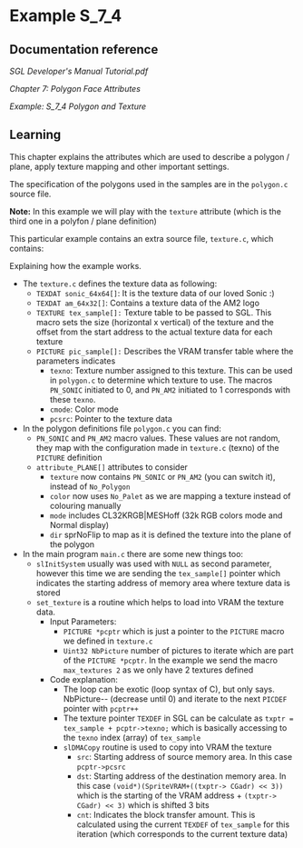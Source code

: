 # Example S_7_4
 
## Documentation reference

_SGL Developer's Manual Tutorial.pdf_

_Chapter 7: Polygon Face Attributes_

_Example: S_7_4 Polygon and Texture_

## Learning  

This chapter explains the attributes which are used to describe a polygon / plane, apply texture mapping and other important settings.

The specification of the polygons used in the samples are in the `polygon.c` source file.

**Note:** In this example we will play with the `texture` attribute (which is the third one in a polyfon / plane definition)

This particular example contains an extra source file, `texture.c`, which contains:

Explaining how the example works.
- The `texture.c` defines the texture data as following:
    - `TEXDAT sonic_64x64[]`: It is the texture data of our loved Sonic :)
    - `TEXDAT am_64x32[]`: Contains a texture data of the AM2 logo
    - `TEXTURE tex_sample[]:` Texture table to be passed to SGL. This macro sets the size (horizontal x vertical) of the texture and the offset from the start address to the actual texture data for each texture
    - `PICTURE pic_sample[]:` Describes the VRAM transfer table where the parameters indicates
        - `texno`: Texture number assigned to this texture. This can be used in `polygon.c` to determine which texture to use. The macros `PN_SONIC` initiated to 0, and `PN_AM2` initiated to 1 corresponds with these `texno`.
        - `cmode`: Color mode
        - `pcsrc`: Pointer to the texture data
- In the polygon definitions file `polygon.c` you can find:
    - `PN_SONIC` and `PN_AM2` macro values. These values are not random, they map with the configuration made in `texture.c` (texno) of the `PICTURE` definition
    - `attribute_PLANE[]` attributes to consider 
        - `texture` now contains `PN_SONIC` or `PN_AM2` (you can switch it), instead of `No_Polygon`
        - `color` now uses `No_Palet` as we are mapping a texture instead of colouring manually
        - `mode` includes CL32KRGB|MESHoff (32k RGB colors mode and Normal display)
        - `dir` sprNoFlip to map as it is defined the texture into the plane of the polygon
- In the main program `main.c` there are some new things too:
    - `slInitSystem` usually was used with `NULL` as second parameter, however this time we are sending the `tex_sample[]` pointer which indicates the starting address of memory area where texture data is stored
    - `set_texture` is a routine which helps to load into VRAM the texture data.
        - Input Parameters:
            - `PICTURE *pcptr` which is just a pointer to the `PICTURE` macro we defined in `texture.c`
            - `Uint32 NbPicture` number of pictures to iterate which are part of the `PICTURE *pcptr`. In the example we send the macro `max_textures 2` as we only have 2 textures defined
        - Code explanation:
            - The loop can be exotic (loop syntax of C), but only says. NbPicture-- (decrease until 0) and iterate to the next `PICDEF` pointer with `pcptr++`
            - The texture pointer `TEXDEF` in SGL can be calculate as `txptr = tex_sample + pcptr->texno;` which is basically accessing to the `texno` index (array) of `tex_sample`
            - `slDMACopy` routine is used to copy into VRAM the texture
                - `src`: Starting address of source memory area. In this case `pcptr->pcsrc`
                - `dst`: Starting address of the destination memory area. In this case `(void*)(SpriteVRAM+((txptr-> CGadr) << 3))` which is the starting of the VRAM address + `(txptr-> CGadr) << 3)` which is shifted 3 bits
                - `cnt`: Indicates the block transfer amount. This is calculated using the current `TEXDEF` of `tex_sample` for this iteration (which corresponds to the current texture data)
                